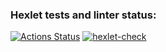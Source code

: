### Hexlet tests and linter status:
[![Actions Status](https://github.com/thaidem/devops-for-programmers-project-77/actions/workflows/hexlet-check.yml/badge.svg)](https://github.com/thaidem/devops-for-programmers-project-77/actions)
[![hexlet-check](https://github.com/thaidem/devops-for-programmers-project-77/actions/workflows/hexlet-check.yml/badge.svg)](https://github.com/thaidem/devops-for-programmers-project-77/actions/workflows/hexlet-check.yml)
